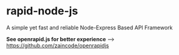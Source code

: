 # rapid-node-js
 A simple yet fast and reliable Node-Express Based API Framework


**See openrapid.js for better experience**
--> https://github.com/zaincode/openrapidjs
